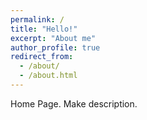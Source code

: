 ```yaml
---
permalink: /
title: "Hello!"
excerpt: "About me"
author_profile: true
redirect_from: 
  - /about/
  - /about.html
---
```


Home Page. Make description.
